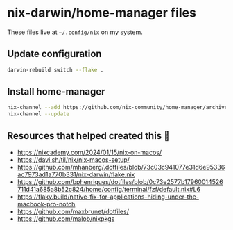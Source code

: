 # nix-darwin/home-manager files

These files live at `~/.config/nix` on my system.

## Update configuration

```sh
darwin-rebuild switch --flake .
```

## Install home-manager

```sh
nix-channel --add https://github.com/nix-community/home-manager/archive/master.tar.gz home-manager
nix-channel --update
```

## Resources that helped created this 🙏

- https://nixcademy.com/2024/01/15/nix-on-macos/
- https://davi.sh/til/nix/nix-macos-setup/
- https://github.com/mhanberg/.dotfiles/blob/73c03c941077e31d6e95336ac7973ad1a770b331/nix-darwin/flake.nix
- https://github.com/bphenriques/dotfiles/blob/0c73e2577b17960014526711d41a685a8b52c824/home/config/terminal/fzf/default.nix#L6
- https://flaky.build/native-fix-for-applications-hiding-under-the-macbook-pro-notch
- https://github.com/maxbrunet/dotfiles/
- https://github.com/malob/nixpkgs